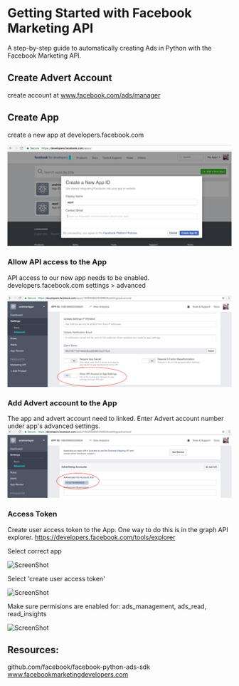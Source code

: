# Getting Started with Facebook Marketing API 
A step-by-step guide to automatically creating Ads in Python with the Facebook Marketing API.

## Create Advert Account
create account at www.facebook.com/ads/manager

## Create App
create a new app at developers.facebook.com

![ScreenShot](images/fb-create-app2.png)

### Allow API access to the App
API access to our new app needs to be enabled.  
developers.facebook.com
settings > advanced

![ScreenShot](images/fb-api-access.png)

### Add Advert account to the App

The app and advert account need to linked. Enter Advert account number under app's advanced settings.
![ScreenShot](images/fb-ad-id.png)

### Access Token
Create user access token to the App. One way to do this is in the graph API explorer.
https://developers.facebook.com/tools/explorer

Select correct app

![ScreenShot](images/fb-access-token1.png)

Select 'create user access token'

![ScreenShot](images/fb-access-token3.png)

Make sure permisions are enabled for: 
ads_management, ads_read, read_insights

![ScreenShot](images/fb-access-token4.png)

## Resources:
github.com/facebook/facebook-python-ads-sdk
www.facebookmarketingdevelopers.com
